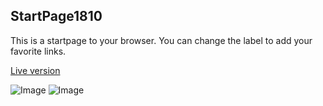 ## StartPage1810

This is a startpage to your browser. You can change the label to add your favorite links.

[Live version](https://vill1960.github.io/StartPage1810/MystartPage-V4_1/)

![Image](https://i.imgur.com/Bz1bSgO.png)
![Image](https://i.imgur.com/Rquxqip.png)
